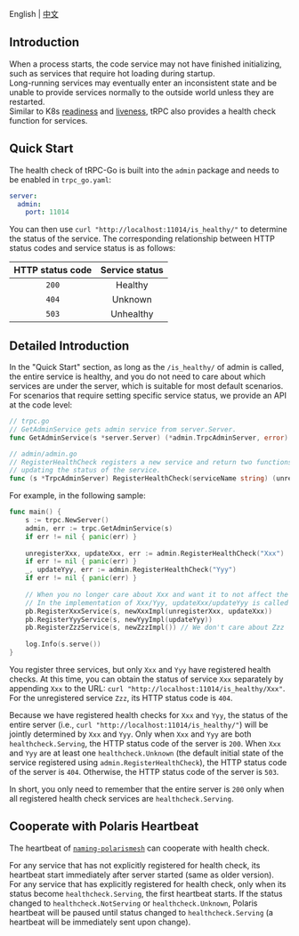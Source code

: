 English | [中文](README.zh_CN.md)

## Introduction

When a process starts, the code service may not have finished initializing, such as services that require hot loading during startup.  
Long-running services may eventually enter an inconsistent state and be unable to provide services normally to the outside world unless they are restarted.  
Similar to K8s [readiness](https://kubernetes.io/docs/tasks/configure-pod-container/configure-liveness-readiness-startup-probes/#define-readiness-probes) and [liveness](https://kubernetes.io/docs/tasks/configure-pod-container/configure-liveness-readiness-startup-probes/#define-a-liveness-http-request), tRPC also provides a health check function for services.

## Quick Start

The health check of tRPC-Go is built into the `admin` package and needs to be enabled in `trpc_go.yaml`:
```yaml
server:
  admin:
    port: 11014
```
You can then use `curl "http://localhost:11014/is_healthy/"` to determine the status of the service. The corresponding relationship between HTTP status codes and service status is as follows:

| HTTP status code | Service status |
| :-: | :-: |
| `200` | Healthy |
| `404` | Unknown |
| `503` | Unhealthy |

## Detailed Introduction

In the "Quick Start" section, as long as the `/is_healthy/` of admin is called, the entire service is healthy, and you do not need to care about which services are under the server, which is suitable for most default scenarios. For scenarios that require setting specific service status, we provide an API at the code level:
```go
// trpc.go
// GetAdminService gets admin service from server.Server.
func GetAdminService(s *server.Server) (*admin.TrpcAdminServer, error)

// admin/admin.go
// RegisterHealthCheck registers a new service and return two functions, one for unregistering the service and one for
// updating the status of the service.
func (s *TrpcAdminServer) RegisterHealthCheck(serviceName string) (unregister func(), update func(healthcheck.Status), err error)
```
For example, in the following sample:
```go
func main() {
	s := trpc.NewServer()
	admin, err := trpc.GetAdminService(s)
	if err != nil { panic(err) }
	
	unregisterXxx, updateXxx, err := admin.RegisterHealthCheck("Xxx")
	if err != nil { panic(err) }
	_, updateYyy, err := admin.RegisterHealthCheck("Yyy")
	if err != nil { panic(err) }
	
	// When you no longer care about Xxx and want it to not affect the overall status of the server, you can call unregisterXxx
	// In the implementation of Xxx/Yyy, updateXxx/updateYyy is called to update their health status
	pb.RegisterXxxService(s, newXxxImpl(unregisterXxx, updateXxx))
	pb.RegisterYyyService(s, newYyyImpl(updateYyy))
	pb.RegisterZzzService(s, newZzzImpl()) // We don't care about Zzz
	
	log.Info(s.serve())
}
```
You register three services, but only `Xxx` and `Yyy` have registered health checks. At this time, you can obtain the status of service `Xxx` separately by appending `Xxx` to the URL: `curl "http://localhost:11014/is_healthy/Xxx"`. For the unregistered service `Zzz`, its HTTP status code is `404`.

Because we have registered health checks for `Xxx` and `Yyy`, the status of the entire server (i.e., `curl "http://localhost:11014/is_healthy/"`) will be jointly determined by `Xxx` and `Yyy`. Only when `Xxx` and `Yyy` are both `healthcheck.Serving`, the HTTP status code of the server is `200`. When `Xxx` and `Yyy` are at least one `healthcheck.Unknown` (the default initial state of the service registered using `admin.RegisterHealthCheck`), the HTTP status code of the server is `404`. Otherwise, the HTTP status code of the server is `503`.

In short, you only need to remember that the entire server is `200` only when all registered health check services are `healthcheck.Serving`.

## Cooperate with Polaris Heartbeat

The heartbeat of [`naming-polarismesh`](https://github.com/trpc-ecosystem/go-naming-polarismesh) can cooperate with health check.

For any service that has not explicitly registered for health check, its heartbeat start immediately after server started (same as older version).  
For any service that has explicitly registered for health check, only when its status become `healthcheck.Serving`, the first heartbeat starts. If the status changed to `healthcheck.NotServing` or `healthcheck.Unknown`, Polaris heartbeat will be paused until status changed to `healthcheck.Serving` (a heartbeat will be immediately sent upon change).
